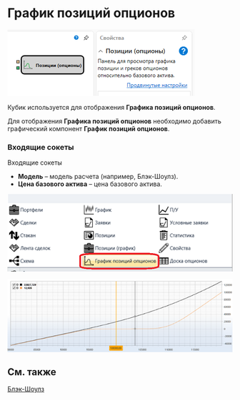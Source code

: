 # График позиций опционов

![Designer Graph options positions 00](../../../../../../images/designer_graph_options_positions_00.png)

Кубик используется для отображения **Графика позиций опционов**.

Для отображения **Графика позиций опционов** необходимо добавить графический компонент **График позиций опционов**.

### Входящие сокеты

Входящие сокеты

- **Модель** – модель расчета (например, Блэк-Шоулз).
- **Цена базового актива** – цена базового актива.

![Designer Graph options positions 01](../../../../../../images/designer_graph_options_positions_01.png)

![Designer Graph options positions 02](../../../../../../images/designer_graph_options_positions_02.png)

## См. также

[Блэк\-Шоулз](black_scholes.md)
